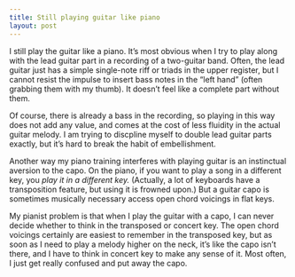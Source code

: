 ```yaml
---
title: Still playing guitar like piano
layout: post
---
```


I still play the guitar like a piano. It’s most obvious when I try to play along
with the lead guitar part in a recording of a two-guitar band. Often, the lead
guitar just has a simple single-note riff or triads in the upper register, but I
cannot resist the impulse to insert bass notes in the “left hand” (often
grabbing them with my thumb). It doesn’t feel like a complete part without them.

Of course, there is already a bass in the recording, so playing in this way does
not add any value, and comes at the cost of less fluidity in the actual guitar
melody. I am trying to discpline myself to double lead guitar parts exactly, but
it’s hard to break the habit of embellishment.

Another way my piano training interferes with playing guitar is an instinctual
aversion to the capo. On the piano, if you want to play a song in a different
key, you *play it in a different key.* (Actually, a lot of keyboards have a
transposition feature, but using it is frowned upon.) But a guitar capo is
sometimes musically necessary access open chord voicings in flat keys.

My pianist problem is that when I play the guitar with a capo, I can never
decide whether to think in the transposed or concert key. The open chord
voicings certainly are easiest to remember in the transposed key, but as soon as
I need to play a melody higher on the neck, it’s like the capo isn’t there, and
I have to think in concert key to make any sense of it. Most often, I just get
really confused and put away the capo.
